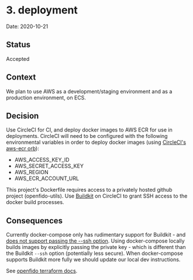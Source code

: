 # 3. deployment

Date: 2020-10-21

## Status

Accepted

## Context

We plan to use AWS as a development/staging environment and as a production environment, on ECS.

## Decision

Use CircleCI for CI, and deploy docker images to AWS ECR for use in deployments.
CircleCI will need to be configured with the following environmental variables
in order to deploy docker images (using [CircleCI's aws-ecr
orb](https://circleci.com/developer/orbs/orb/circleci/aws-ecr)):

- AWS_ACCESS_KEY_ID
- AWS_SECRET_ACCESS_KEY
- AWS_REGION
- AWS_ECR_ACCOUNT_URL

This project's Dockerfile requires access to a privately hosted github project
(openfido-utils). Use [Buildkit](https://docs.docker.com/develop/develop-images/build_enhancements/) on CircleCI to grant SSH access to the docker build processes.

## Consequences

Currently docker-compose only has rudimentary support for Buildkit - and [does
not support passing the --ssh
option](https://github.com/CircleCI-Public/aws-ecr-orb/issues/77). Using
docker-compose locally builds images by explicitly passing the private key -
which is different than the Buildkit `--ssh` option (potentially less secure).
When docker-compose supports Buildkit more fully we should update our local dev
instructions.

See [openfido terraform docs](https://github.com/slacgismo/openfido/blob/master/terraform/provisioning.md).
